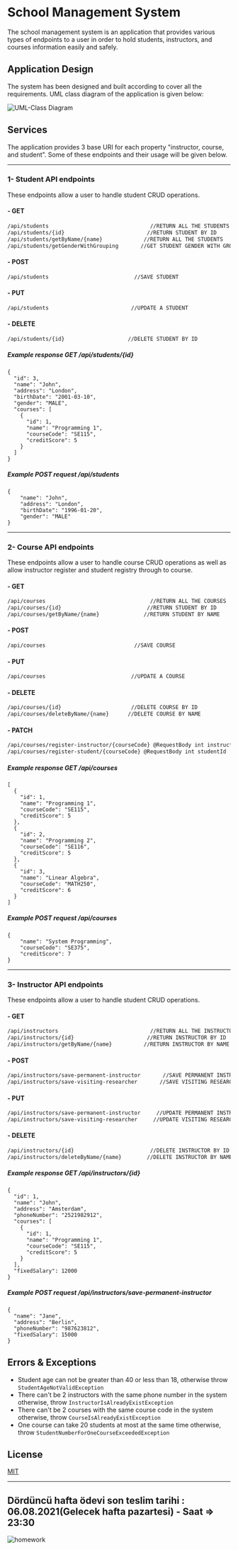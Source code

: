 # School Management System

The school management system is an application that provides various types of endpoints to a user in order to hold students, instructors, and courses information easily and safely.

## Application Design

The system has been designed and built according to cover all the requirements. UML class diagram of the application is given below:

![UML-Class Diagram](https://github.com/113-GittiGidiyor-Java-Spring-Bootcamp/fourth-homework-muhittinpalamutcu/blob/main/SchoolManagementSystem-UML-Class-Diagram.png?raw=true)


## Services
The application provides 3 base URI for each property "instructor, course, and student". Some of these endpoints and their usage will be given below.

---

### 1- Student API endpoints
These endpoints allow a user to handle student CRUD operations.

#### - GET
```bash
/api/students                                //RETURN ALL THE STUDENTS
/api/students/{id}                          //RETURN STUDENT BY ID
/api/students/getByName/{name}             //RETURN ALL THE STUDENTS
/api/students/getGenderWithGrouping       //GET STUDENT GENDER WITH GROUPING
```

#### - POST
```bash
/api/students                           //SAVE STUDENT
```

#### - PUT
```bash
/api/students                          //UPDATE A STUDENT
```

#### - DELETE
```bash
/api/students/{id}                    //DELETE STUDENT BY ID
```

##### Example response GET /api/students/{id}  
```
{
  "id": 3,
  "name": "John",
  "address": "London",
  "birthDate": "2001-03-10",
  "gender": "MALE",
  "courses": [
    {
      "id": 1,
      "name": "Programming 1",
      "courseCode": "SE115",
      "creditScore": 5
    }
  ]
}
```

##### Example POST request /api/students
```
{
    "name": "John",
    "address": "London",
    "birthDate": "1996-01-20",
    "gender": "MALE"
}
```
---

### 2- Course API endpoints
These endpoints allow a user to handle course CRUD operations as well as allow instructor register and student registry through to course.

#### - GET
```bash
/api/courses                                 //RETURN ALL THE COURSES
/api/courses/{id}                           //RETURN STUDENT BY ID
/api/courses/getByName/{name}              //RETURN STUDENT BY NAME
```

#### - POST
```bash
/api/courses                            //SAVE COURSE
```

#### - PUT
```bash
/api/courses                           //UPDATE A COURSE
```

#### - DELETE
```bash
/api/courses/{id}                      //DELETE COURSE BY ID
/api/courses/deleteByName/{name}      //DELETE COURSE BY NAME
```

#### - PATCH
```bash
/api/courses/register-instructor/{courseCode} @RequestBody int instructorId //REGISTER INSTRUCTOR TO COURSE
/api/courses/register-student/{courseCode} @RequestBody int studentId  //REGISTER STUDENT TO COURSE
```

##### Example response GET /api/courses  
```
[
  {
    "id": 1,
    "name": "Programming 1",
    "courseCode": "SE115",
    "creditScore": 5
  },
  {
    "id": 2,
    "name": "Programming 2",
    "courseCode": "SE116",
    "creditScore": 5
  },
  {
    "id": 3,
    "name": "Linear Algebra",
    "courseCode": "MATH250",
    "creditScore": 6
  }
]
```

##### Example POST request /api/courses
```
{
    "name": "System Programming",
    "courseCode": "SE375",
    "creditScore": 7
}
```
---

### 3- Instructor API endpoints
These endpoints allow a user to handle student CRUD operations.

#### - GET
```bash
/api/instructors                             //RETURN ALL THE INSTRUCTORS
/api/instructors/{id}                       //RETURN INSTRUCTOR BY ID
/api/instructors/getByName/{name}          //RETURN INSTRUCTOR BY NAME
```

#### - POST
```bash
/api/instructors/save-permanent-instructor       //SAVE PERMANENT INSTRUCTOR
/api/instructors/save-visiting-researcher       //SAVE VISITING RESEARCHER
```

#### - PUT
```bash
/api/instructors/save-permanent-instructor     //UPDATE PERMANENT INSTRUCTOR
/api/instructors/save-visiting-researcher     //UPDATE VISITING RESEARCHER
```

#### - DELETE
```bash
/api/instructors/{id}                        //DELETE INSTRUCTOR BY ID
/api/instructors/deleteByName/{name}        //DELETE INSTRUCTOR BY NAME
```
##### Example response GET /api/instructors/{id}  
```
{
  "id": 1,
  "name": "John",
  "address": "Amsterdam",
  "phoneNumber": "2521982912",
  "courses": [
    {
      "id": 1,
      "name": "Programming 1",
      "courseCode": "SE115",
      "creditScore": 5
    }
  ],
  "fixedSalary": 12000
}
```

##### Example POST request /api/instructors/save-permanent-instructor
```
{
  "name": "Jane",
  "address": "Berlin",
  "phoneNumber": "987623812",
  "fixedSalary": 15000
}
```

## Errors & Exceptions
* Student age can not be greater than 40 or less than 18, otherwise throw `StudentAgeNotValidException`
* There can't be 2 instructors with the same phone number in the system otherwise, throw `InstructorIsAlreadyExistException`
* There can't be 2 courses with the same course code in the system otherwise, throw `CourseIsAlreadyExistException`
* One course can take 20 students at most at the same time otherwise, throw `StudentNumberForOneCourseExceededException`

## License
[MIT](https://choosealicense.com/licenses/mit/)

---
## Dördüncü hafta ödevi son teslim tarihi : 06.08.2021(Gelecek hafta pazartesi) - Saat =>  23:30

![homework](https://user-images.githubusercontent.com/45206582/131386439-6727321a-5a50-4c20-9413-ea4013013434.PNG)
